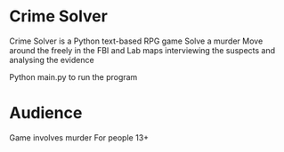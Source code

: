 # Crime Solver

Crime Solver is a Python text-based RPG game
Solve a murder 
Move around the freely in the FBI and Lab maps interviewing the suspects and analysing the evidence

Python main.py to run the program

# Audience

Game involves murder 
For people 13+

